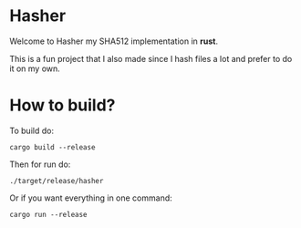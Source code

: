 # Hasher

Welcome to Hasher my SHA512 implementation in **rust**.

This is a fun project that I also made since I hash files a lot and prefer to do it on my own.

# How to build?

To build do:

```
cargo build --release
```
Then for run do:

```
./target/release/hasher
```

Or if you want everything in one command:

```
cargo run --release
```

